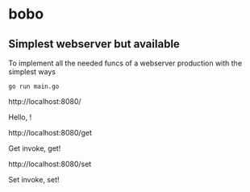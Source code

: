 # bobo
## Simplest webserver but available

To implement all the needed funcs of a webserver production with the simplest ways

```
go run main.go
```
http://localhost:8080/

Hello, !

http://localhost:8080/get

Get invoke, get!

http://localhost:8080/set

Set invoke, set!
